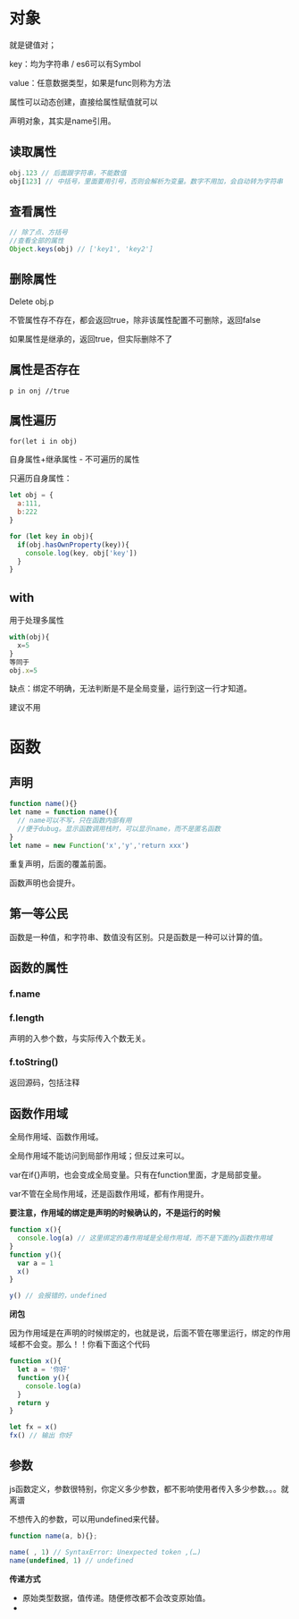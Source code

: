 # 对象

就是键值对；

key：均为字符串 / es6可以有Symbol

value：任意数据类型，如果是func则称为方法

属性可以动态创建，直接给属性赋值就可以

声明对象，其实是name引用。

## 读取属性

```js
obj.123 // 后面跟字符串，不能数值
obj[123] // 中括号，里面要用引号，否则会解析为变量。数字不用加，会自动转为字符串
```

## 查看属性

```js
// 除了点、方括号
//查看全部的属性
Object.keys(obj) // ['key1', 'key2']
```

## 删除属性

Delete obj.p

不管属性存不存在，都会返回true，除非该属性配置不可删除，返回false

如果属性是继承的，返回true，但实际删除不了

## 属性是否存在

`p in onj //true`

## 属性遍历

`for(let i in obj)`

自身属性+继承属性 - 不可遍历的属性

只遍历自身属性：

```js
let obj = {
  a:111,
  b:222
}

for (let key in obj){
  if(obj.hasOwnProperty(key)){
    console.log(key, obj['key'])
  }
}
```

## with

用于处理多属性

```js
with(obj){
  x=5
}
等同于 
obj.x=5
```

缺点：绑定不明确，无法判断是不是全局变量，运行到这一行才知道。

建议不用



# 函数

## 声明

```js
function name(){}
let name = function name(){
  // name可以不写，只在函数内部有用
  //便于dubug。显示函数调用栈时，可以显示name，而不是匿名函数
}
let name = new Function('x','y','return xxx')
```

重复声明，后面的覆盖前面。

函数声明也会提升。

## 第一等公民

函数是一种值，和字符串、数值没有区别。只是函数是一种可以计算的值。

## 函数的属性

### f.name

### f.length

声明的入参个数，与实际传入个数无关。

### f.toString()

返回源码，包括注释

## 函数作用域

全局作用域、函数作用域。

全局作用域不能访问到局部作用域；但反过来可以。

var在if{}声明，也会变成全局变量。只有在function里面，才是局部变量。

var不管在全局作用域，还是函数作用域，都有作用提升。

**要注意，作用域的绑定是声明的时候确认的，不是运行的时候**

```js
function x(){
  console.log(a) // 这里绑定的毒作用域是全局作用域，而不是下面的y函数作用域
}
function y(){
  var a = 1
  x()
}

y() // 会报错的，undefined
```

**闭包**

因为作用域是在声明的时候绑定的，也就是说，后面不管在哪里运行，绑定的作用域都不会变。那么！！你看下面这个代码

```js
function x(){
  let a = '你好'
  function y(){
    console.log(a)
  }
  return y
}

let fx = x()
fx() // 输出 你好
```

## 参数

js函数定义，参数很特别，你定义多少参数，都不影响使用者传入多少参数。。。就离谱

不想传入的参数，可以用undefined来代替。

```js
function name(a, b){};

name( , 1) // SyntaxError: Unexpected token ,(…)
name(undefined, 1) // undefined
```

**传递方式**

- 原始类型数据，值传递。随便修改都不会改变原始值。
- 





